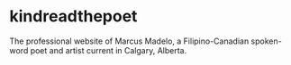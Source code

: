# kindreadthepoet
The professional website of Marcus Madelo, a Filipino-Canadian spoken-word poet and artist current in Calgary, Alberta.
